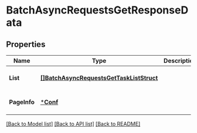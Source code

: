 # BatchAsyncRequestsGetResponseData

## Properties
Name | Type | Description | Notes
------------ | ------------- | ------------- | -------------
**List** | [**[]BatchAsyncRequestsGetTaskListStruct**](BatchAsyncRequestsGetTaskListStruct.md) |  | [optional] [default to null]
**PageInfo** | [***Conf**](conf.md) |  | [optional] [default to null]

[[Back to Model list]](../README.md#documentation-for-models) [[Back to API list]](../README.md#documentation-for-api-endpoints) [[Back to README]](../README.md)


